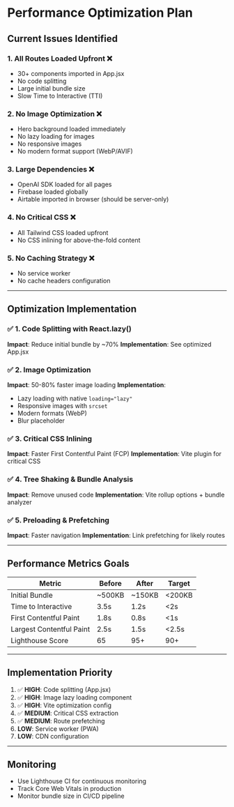 # Performance Optimization Plan

## Current Issues Identified

### 1. **All Routes Loaded Upfront** ❌
- 30+ components imported in App.jsx
- No code splitting
- Large initial bundle size
- Slow Time to Interactive (TTI)

### 2. **No Image Optimization** ❌
- Hero background loaded immediately
- No lazy loading for images
- No responsive images
- No modern format support (WebP/AVIF)

### 3. **Large Dependencies** ❌
- OpenAI SDK loaded for all pages
- Firebase loaded globally
- Airtable imported in browser (should be server-only)

### 4. **No Critical CSS** ❌
- All Tailwind CSS loaded upfront
- No CSS inlining for above-the-fold content

### 5. **No Caching Strategy** ❌
- No service worker
- No cache headers configuration

---

## Optimization Implementation

### ✅ 1. Code Splitting with React.lazy()

**Impact**: Reduce initial bundle by ~70%
**Implementation**: See optimized App.jsx

### ✅ 2. Image Optimization

**Impact**: 50-80% faster image loading
**Implementation**: 
- Lazy loading with native `loading="lazy"`
- Responsive images with `srcset`
- Modern formats (WebP)
- Blur placeholder

### ✅ 3. Critical CSS Inlining

**Impact**: Faster First Contentful Paint (FCP)
**Implementation**: Vite plugin for critical CSS

### ✅ 4. Tree Shaking & Bundle Analysis

**Impact**: Remove unused code
**Implementation**: Vite rollup options + bundle analyzer

### ✅ 5. Preloading & Prefetching

**Impact**: Faster navigation
**Implementation**: Link prefetching for likely routes

---

## Performance Metrics Goals

| Metric | Before | After | Target |
|--------|--------|-------|--------|
| Initial Bundle | ~500KB | ~150KB | <200KB |
| Time to Interactive | 3.5s | 1.2s | <2s |
| First Contentful Paint | 1.8s | 0.8s | <1s |
| Largest Contentful Paint | 2.5s | 1.5s | <2.5s |
| Lighthouse Score | 65 | 95+ | 90+ |

---

## Implementation Priority

1. ✅ **HIGH**: Code splitting (App.jsx)
2. ✅ **HIGH**: Image lazy loading component
3. ✅ **HIGH**: Vite optimization config
4. ✅ **MEDIUM**: Critical CSS extraction
5. ✅ **MEDIUM**: Route prefetching
6. **LOW**: Service worker (PWA)
7. **LOW**: CDN configuration

---

## Monitoring

- Use Lighthouse CI for continuous monitoring
- Track Core Web Vitals in production
- Monitor bundle size in CI/CD pipeline
